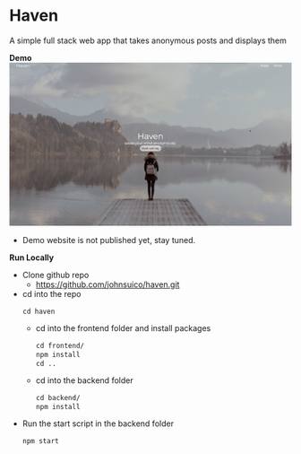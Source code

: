 # Haven

A simple full stack web app that takes anonymous posts and displays them

**Demo**
![Haven Demo](demo/haven_demo.gif)
- Demo website is not published yet, stay tuned.

**Run Locally**
- Clone github repo
  - https://github.com/johnsuico/haven.git
- cd into the repo
  ```
  cd haven
  ```
  - cd into the frontend folder and install packages
    ```
    cd frontend/
    npm install
    cd ..
    ```
  - cd into the backend folder
    ```
    cd backend/
    npm install
    ```
- Run the start script in the backend folder
  ```
  npm start
  ```